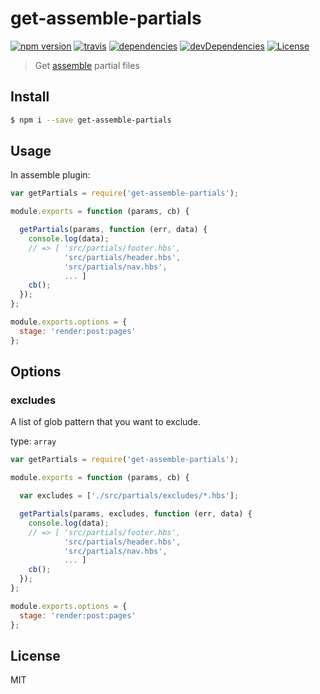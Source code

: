 # get-assemble-partials

[![npm version](http://img.shields.io/npm/v/get-assemble-partials.svg?style=flat-square)](https://github.com/makotot/get-assemble-partials)
[![travis](http://img.shields.io/travis/makotot/get-assemble-partials.svg?style=flat-square)](https://github.com/makotot/get-assemble-partials)
[![dependencies](http://img.shields.io/david/makotot/get-assemble-partials.svg?style=flat-square)](https://github.com/makotot/get-assemble-partials)
[![devDependencies](http://img.shields.io/david/dev/makotot/get-assemble-partials.svg?style=flat-square)](https://github.com/makotot/get-assemble-partials)
[![License](http://img.shields.io/npm/l/get-assemble-partials.svg?style=flat-square)](https://github.com/makotot/get-assemble-partials)

> Get [assemble](http://assemble.io/) partial files


## Install

```sh
$ npm i --save get-assemble-partials
```


## Usage

In assemble plugin:
```js
var getPartials = require('get-assemble-partials');

module.exports = function (params, cb) {

  getPartials(params, function (err, data) {
    console.log(data);
    // => [ 'src/partials/footer.hbs',
            'src/partials/header.hbs',
            'src/partials/nav.hbs',
            ... ]
    cb();
  });
};

module.exports.options = {
  stage: 'render:post:pages'
};
```

## Options

### excludes

A list of glob pattern that you want to exclude.

type: `array`

```js
var getPartials = require('get-assemble-partials');

module.exports = function (params, cb) {

  var excludes = ['./src/partials/excludes/*.hbs'];

  getPartials(params, excludes, function (err, data) {
    console.log(data);
    // => [ 'src/partials/footer.hbs',
            'src/partials/header.hbs',
            'src/partials/nav.hbs',
            ... ]
    cb();
  });
};

module.exports.options = {
  stage: 'render:post:pages'
};
```


## License

MIT

